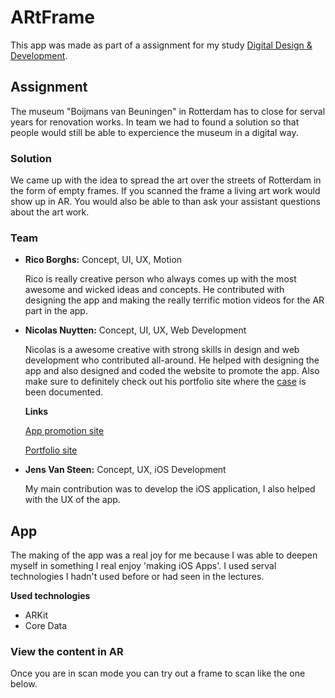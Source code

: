 # ARtFrame

This app was made as part of a assignment for my study [Digital Design & Development](https://www.howest.be/en/programmes/bachelor/devine).

## Assignment

The museum "Boijmans van Beuningen" in Rotterdam has to close for serval years for renovation works. In team we had to found a solution so that people would still be able to expercience the museum in a digital way.

### Solution

We came up with the idea to spread the art over the streets of Rotterdam in the form of empty frames. If you scanned the frame a living art work would show up in AR. You would also be able to than ask your assistant questions about the art work.

### Team

* __Rico Borghs:__ Concept, UI, UX, Motion

    Rico is really creative person who always comes up with the most awesome and wicked ideas and concepts. He contributed with designing the app and making the really terrific motion videos for the AR part in the app.

* __Nicolas Nuytten:__ Concept, UI, UX, Web Development

    Nicolas is a awesome creative with strong skills in design and web development who contributed all-around. He helped with designing the app and also designed and coded the website to promote the app. Also make sure to definitely check out his portfolio site where the [case](https://nicolasnuytten.github.io/src/work/artframe.html) is been documented.

    __Links__

    [App promotion site](http://student.howest.be/nicolas.nuytten/20172018/ma4/artframe/)

    [Portfolio site](https://nicolasnuytten.github.io/src/index.html)

* __Jens Van Steen:__ Concept, UX, iOS Development

    My main contribution was to develop the iOS application, I also helped with the UX of the app.

## App

The making of the app was a real joy for me because I was able to deepen myself in something I real enjoy 'making iOS Apps'. I used serval technologies I hadn't used before or had seen in the lectures.

__Used technologies__

* ARKit
* Core Data


### View the content in AR

Once you are in scan mode you can try out a frame to scan like the one below.